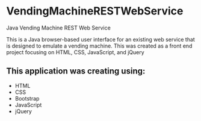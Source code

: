 # VendingMachineRESTWebService

Java Vending Machine REST Web Service

This is a Java browser-based user interface for an existing web service that is designed to emulate a vending machine.  This
was created as a front end project focusing on HTML, CSS, JavaScript, and jQuery 

## This application was creating using: 

* HTML
* CSS
* Bootstrap
* JavaScript
* jQuery
